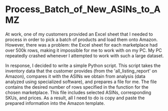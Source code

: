 # Process_Batch_of_New_ASINs_to_AMZ

At work, one of my customers provided an Excel sheet that I needed to process in order to pick a batch of products and load them onto Amazon. However, there was a problem: the Excel sheet for each marketplace had over 500k rows, making it impossible for me to work with on my PC. My PC repeatedly crashed whenever I attempted to work with such a large dataset.

In response, I decided to write a simple Python script. This script takes the inventory data that the customer provides (from the 'all_listing_report' on Amazon), compares it with the ASINs we obtain from analysis (data analyzed using specialized software), and prepares a file for me. The file contains the desired number of rows specified in the function for the chosen marketplace. This file includes selected ASINs, corresponding SKUs, and prices. As a result, all I need to do is copy and paste the prepared information into the Amazon template.
